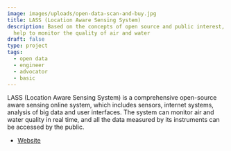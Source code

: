 ```yaml
---
image: images/uploads/open-data-scan-and-buy.jpg
title: LASS (Location Aware Sensing System)
description: Based on the concepts of open source and public interest, LASS can
  help to monitor the quality of air and water
draft: false
type: project
tags:
  - open data
  - engineer
  - advocator
  - basic
---
```

LASS (Location Aware Sensing System) is a comprehensive open-source aware sensing online system, which includes sensors, internet systems, analysis of big data and user interfaces. The system can monitor air and water quality in real time, and all the data measured by its instruments can be accessed by the public.

- [Website](https://lass-net.org/)
